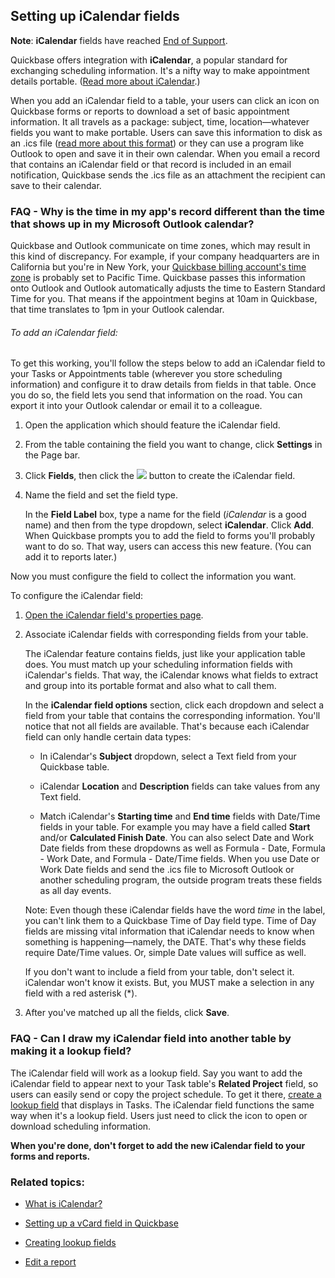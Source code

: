 ## Setting up iCalendar fields

**Note**: **iCalendar** fields have reached [End of Support](https://helpv2.quickbase.com/hc/en-us/articles/4570319163156).

Quickbase offers integration with **iCalendar**, a popular standard for exchanging scheduling information. It's a nifty way to make appointment details portable. ([Read more about iCalendar](http://en.wikipedia.org/wiki/ICalendar).)

When you add an iCalendar field to a table, your users can click an icon on Quickbase forms or reports to download a set of basic appointment information. It all travels as a package: subject, time, location—whatever fields you want to make portable. Users can save this information to disk as an .ics file ([read more about this format](http://filext.com/file-extension/ICS)) or they can use a program like Outlook to open and save it in their own calendar. When you email a record that contains an iCalendar field or that record is included in an email notification, Quickbase sends the .ics file as an attachment the recipient can save to their calendar.

### FAQ - Why is the time in my app's record different than the time that shows up in my Microsoft Outlook calendar?

Quickbase and Outlook communicate on time zones, which may result in this kind of discrepancy. For example, if your company headquarters are in California but you're in New York, your [Quickbase billing account's time zone](https://helpv2.quickbase.com/hc/en-us/articles/4570272928660-Set-the-Time-Zone-for-Both-the-Application-and-the-Account-) is probably set to Pacific Time. Quickbase passes this information onto Outlook and Outlook automatically adjusts the time to Eastern Standard Time for you. That means if the appointment begins at 10am in Quickbase, that time translates to 1pm in your Outlook calendar.

###### To add an iCalendar field:

To get this working, you'll follow the steps below to add an iCalendar field to your Tasks or Appointments table (wherever you store scheduling information) and configure it to draw details from fields in that table. Once you do so, the field lets you send that information on the road. You can export it into your Outlook calendar or email it to a colleague.

1.  Open the application which should feature the iCalendar field.
    
2.  From the table containing the field you want to change, click **Settings** in the Page bar.
    
3.  Click **Fields**, then click the ![](https://helpv2.quickbase.com/hc/article_attachments/20330189889684) button to create the iCalendar field.
    
4.  Name the field and set the field type.
    
    In the **Field Label** box, type a name for the field (_iCalendar_ is a good name) and then from the type dropdown, select **iCalendar**. Click **Add**. When Quickbase prompts you to add the field to forms you'll probably want to do so. That way, users can access this new feature. (You can add it to reports later.)
    

Now you must configure the field to collect the information you want.

To configure the iCalendar field:

1.  [Open the iCalendar field's properties page](https://helpv2.quickbase.com/hc/en-us/articles/4570253123348-Change-the-Properties-of-a-Field-).
    
2.  Associate iCalendar fields with corresponding fields from your table.
    
    The iCalendar feature contains fields, just like your application table does. You must match up your scheduling information fields with iCalendar's fields. That way, the iCalendar knows what fields to extract and group into its portable format and also what to call them.
    
    In the **iCalendar field options** section, click each dropdown and select a field from your table that contains the corresponding information. You'll notice that not all fields are available. That's because each iCalendar field can only handle certain data types:
    
    -   In iCalendar's **Subject** dropdown, select a Text field from your Quickbase table.
        
    -   iCalendar **Location** and **Description** fields can take values from any Text field.
        
    -   Match iCalendar's **Starting time** and **End time** fields with Date/Time fields in your table. For example you may have a field called **Start** and/or **Calculated Finish Date**. You can also select Date and Work Date fields from these dropdowns as well as Formula - Date, Formula - Work Date, and Formula - Date/Time fields. When you use Date or Work Date fields and send the .ics file to Microsoft Outlook or another scheduling program, the outside program treats these fields as all day events.
        
    
    Note: Even though these iCalendar fields have the word _time_ in the label, you can't link them to a Quickbase Time of Day field type. Time of Day fields are missing vital information that iCalendar needs to know when something is happening—namely, the DATE. That's why these fields require Date/Time values. Or, simple Date values will suffice as well.
    
    If you don't want to include a field from your table, don't select it. iCalendar won't know it exists. But, you MUST make a selection in any field with a red asterisk (\*).
    
3.  After you've matched up all the fields, click **Save**.
    

### FAQ - Can I draw my iCalendar field into another table by making it a lookup field?

The iCalendar field will work as a lookup field. Say you want to add the iCalendar field to appear next to your Task table's **Related Project** field, so users can easily send or copy the project schedule. To get it there, [create a lookup field](https://helpv2.quickbase.com/hc/en-us/articles/4570275339156-Creating-lookup-fields-) that displays in Tasks. The iCalendar field functions the same way when it's a lookup field. Users just need to click the icon to open or download scheduling information.

**When you're done, don't forget to add the new iCalendar field to your forms and reports.**

### Related topics:

-   [What is iCalendar?](http://en.wikipedia.org/wiki/ICalendar)
    
-   [Setting up a vCard field in Quickbase](https://helpv2.quickbase.com/hc/en-us/articles/4570136812820-Set-Up-a-vCard-Field-)
    
-   [Creating lookup fields](https://helpv2.quickbase.com/hc/en-us/articles/4570275339156-Creating-lookup-fields-)
    
-   [Edit a report](https://helpv2.quickbase.com/hc/en-us/articles/4570281029396-Edit-a-Report-)